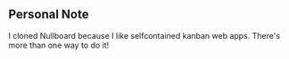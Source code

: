 ## Personal Note 

I cloned Nullboard because I like selfcontained kanban web apps. There's more than one way to do it!
